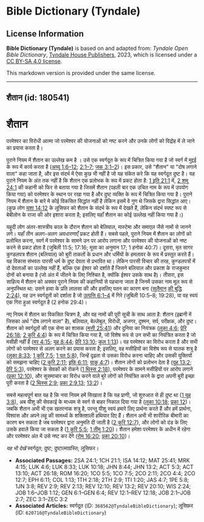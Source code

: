 # Bible Dictionary (Tyndale)

## License Information

**Bible Dictionary (Tyndale)** is based on and adapted from: _Tyndale Open Bible Dictionary_, [Tyndale House Publishers](https://tyndaleopenresources.com/), 2023, which is licensed under a [CC BY-SA 4.0 license](https://creativecommons.org/licenses/by-sa/4.0/legalcode.en).

This markdown version is provided under the same license.



--------------------------------

## शैतान (id: 180541)

शैतान
=====

परमेश्वर का विरोधी आत्मा जो परमेश्वर की योजनाओं को नष्ट करने और उनके लोगों को विद्रोह में ले जाने का प्रयास करता है।

पुराने नियम में शैतान का उल्लेख कम है । उसे एक स्वर्गदूत के रूप में चित्रित किया गया है जो स्वर्ग में मुद्दई के रूप में कार्य करता है ([अय्यू 1:6–12](https://ref.ly/Job1:6-Job1:12); [2:1–7](https://ref.ly/Job2:1-Job2:7); [जक 3:1–2](https://ref.ly/Zech3:1-Zech3:2))। इस प्रकार, उसे "शैतान" या "दोष लगाने वाला" कहा जाता है, और इस संदर्भ में ऐसा कुछ भी नहीं है जो यह संकेत करे कि यह स्वर्गदूत दुष्ट है। यह पुराने नियम के अंत तक नहीं है कि शैतान एक प्रलोभक के रूप में प्रकट होता है: [1 इति 21:1](https://ref.ly/1Chr21:1) में, [2 शमू 24:1](https://ref.ly/2Sam24:1) की कहानी को फिर से बताया गया है जिसमें शैतान (पहली बार एक उचित नाम के रूप में उपयोग किया गया) को परमेश्वर के स्थान पर रखा गया है और दुष्ट व्यक्ति के रूप में चित्रित किया गया है। पुराने नियम में शैतान के बारे मे कोई विकसित सिद्धांत नहीं है लेकिन इसमें वे गुण थे जिसके द्वारा सिद्धांत आए। (कुछ लोग [यशा 14:12](https://ref.ly/Isa14:12) के लूसिफर को शैतान के संदर्भ के रूप में देखते हैं, लेकिन संदर्भ स्पष्ट रूप से बेबीलोन के राजा की ओर इशारा करता है; इसलिए यहाँ शैतान का कोई उल्लेख नहीं किया गया है।)

यहूदी लोग अंतर\-शास्त्रीय काल के दौरान शैतान को बेलियाल, मास्टेमा और समाएल जैसे नामों से जानने लगे। यहाँ तीन अलग\-अलग अवधारणाएँ प्रकट होती हैं। सबसे पहले, पुराने नियम में शैतान का लोगों को प्रलोभित करना, स्वर्ग में परमेश्वर के सामने उन पर आरोप लगाना और परमेश्वर की योजनाओं को नष्ट करने से प्रकट होता है (जुबिली 11:5; 17:16; मूसा का अनुमान 17; 1 हनोक 40:7\)। दूसरा, मृत सागर कुण्डलपत्र शैतान (बलियाल) को बुरी ताकतों के प्रधान और धर्मियों के हमलावर के रूप में प्रस्तुत करते हैं। यह विकास संभवतः पारसी धर्म के दुष्ट देवता से प्रभावित था। लेकिन पारसी विचार की तरह, कुण्डलपत्रों में दो देवताओं का उल्लेख नहीं हैं, बल्कि एक ईश्वर को दर्शाते हैं जिसने बलियाल और प्रकाश के राजकुमार दोनों को बनाया है (जो अंत में जीतने के लिए निश्चित है, क्योंकि ईश्वर उसके साथ है)। तीसरा, इस साहित्य में शैतान को अक्सर पुराने नियम की कहानियों से पहचाना जाता है जिनमें उसका नाम मूल रूप से अनुपस्थित था: उसने हव्वा के प्रति लालसा की और इसलिए पतन का कारण बना ([सुलैमान](https://ref.ly/Wis2:24) [की बुद्धि 2:24](https://ref.ly/Wis2:24)), वह उन स्वर्गदूतों को दर्शाता है जो [उत्पत्ति 6:1–4](https://ref.ly/Gen6:1-Gen6:4)  में गिरे (जुबिली 10:5–8; 19:28\), या वह स्वयं एक गिरा हुआ स्वर्गदूत है (2 हनोक 29:4\)।

नए नियम में शैतान का विकसित चित्रण है, और वह नामों की पूरी सूची के साथ आता है: शैतान (इब्रानी में जिसका अर्थ "दोष लगाने वाला" है), बलियाल, बेल्ज़ेबुल, विरोधी, अजगर, दुश्मन, सर्प, परीक्षक, और दुष्ट। शैतान को स्वर्गदूतों की एक सेना का शासक ([मत्ती 25:41](https://ref.ly/Matt25:41)) और दुनिया का नियंत्रक ([लूका 4:6](https://ref.ly/Luke4:6); [प्रेरि 26:18](https://ref.ly/Acts26:18); [2 कुरि 4:4](https://ref.ly/2Cor4:4)) के रूप में चित्रित किया गया है, जो विशेष रूप से उन सभी का नियंत्रित करता है जो मसीही नहीं हैं ([मर 4:15](https://ref.ly/Mark4:15); [यूह 8:44](https://ref.ly/John8:44); [प्रेरि 13:10](https://ref.ly/Acts13:10); [कुल 1:13](https://ref.ly/Col1:13))। वह परमेश्वर का विरोध करता है और सभी लोगों को परमेश्वर से अलग करने का प्रयास करता है; इसलिए, वह मसीहियों का विशेष रूप से घातक शत्रु है ([लूका 8:33](https://ref.ly/Luke8:33); [1 कुरि 7:5](https://ref.ly/1Cor7:5); [1 पत 5:8](https://ref.ly/1Pet5:8)), जिन्हें दृढ़ता से उसका विरोध करना चाहिए और उसकी युक्तियों को समझना चाहिए ([2 कुरि 2:11](https://ref.ly/2Cor2:11); [इफि 6:11](https://ref.ly/Eph6:11); [याकू 4:7](https://ref.ly/Jas4:7))। शैतान लोगों को प्रलोभन देता है ([यूह 13:2](https://ref.ly/John13:2); [प्रेरि 5:3](https://ref.ly/Acts5:3)), परमेश्वर के सेवकों को रोकने ([1 थिस्स 2:18](https://ref.ly/1Thess2:18)), परमेश्वर के सामने मसीहियों पर आरोप लगाने ([प्रका 12:10](https://ref.ly/Rev12:10)), और सुसमाचार का विरोध करने वाले बुरे लोगों को नियंत्रित करने के द्वारा अपनी बुरी इच्छा पूरी करता है ([2 थिस्स 2:9](https://ref.ly/2Thess2:9); [प्रका 2:9,](https://ref.ly/Rev2:9)[13](https://ref.ly/Rev2:9,Rev2:13); [13:2](https://ref.ly/Rev13:2))।

सबसे महत्वपूर्ण बात यह है कि नया नियम हमें सिखाता है कि यह प्राणी, जो शुरुआत से ही दुष्ट था ([1 यूह 3:8](https://ref.ly/1John3:8)), अब यीशु की सेवकाई के माध्यम से स्वर्ग से बाहर निकाल दिया गया है ([लूका 10:18](https://ref.ly/Luke10:18); [प्रका 12](https://ref.ly/Rev12:1-Rev12:18))। जबकि शैतान अभी भी एक खतरनाक शत्रु है, परन्तु यीशु स्वयं हमारे लिए प्रार्थना करते हैं और हमें प्रार्थना, विश्वास और अपने लहू की सामर्थ्य के शक्तिशाली हथियार दिए हैं। शैतान अभी भी शारीरिक बीमारी का कारण बन सकता है जब परमेश्वर द्वारा अनुमति दी जाती है ([2 कुरि 12:7](https://ref.ly/2Cor12:7)), और लोगों को दंड के लिए उसके हवाले किया जा सकता है ([1 कुरि 5:5](https://ref.ly/1Cor5:5); [1 तीमु 1:20](https://ref.ly/1Tim1:20))। शैतान हमेशा परमेश्वर के अधीन में रहेगा और परमेश्वर अंत में उसे नष्ट कर देंगे ([रोम 16:20](https://ref.ly/Rom16:20); [प्रका 20:10](https://ref.ly/Rev20:10))।

*यह भी देखें* स्वर्गदूत; दुष्ट; दुष्टात्माग्रस्ति; लूसिफर।

* **Associated Passages:** 2SA 24:1; 1CH 21:1; ISA 14:12; MAT 25:41; MRK 4:15; LUK 4:6; LUK 8:33; LUK 10:18; JHN 8:44; JHN 13:2; ACT 5:3; ACT 13:10; ACT 26:18; ROM 16:20; 1CO 5:5; 1CO 7:5; 2CO 2:11; 2CO 4:4; 2CO 12:7; EPH 6:11; COL 1:13; 1TH 2:18; 2TH 2:9; 1TI 1:20; JAS 4:7; 1PE 5:8; 1JN 3:8; REV 2:9; REV 2:13; REV 12:10; REV 13:2; REV 20:10; WIS 2:24; JOB 1:6–JOB 1:12; GEN 6:1–GEN 6:4; REV 12:1–REV 12:18; JOB 2:1–JOB 2:7; ZEC 3:1–ZEC 3:2
* **Associated Articles:** स्वर्गदूत (ID: `368562@TyndaleBibleDictionary`); लूसिफ़र (ID: `620716@TyndaleBibleDictionary`)

